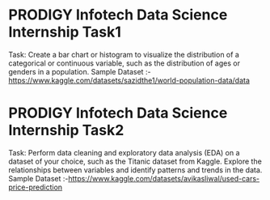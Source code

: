 # PRODIGY Infotech Data Science Internship Task1
Task: Create a bar chart or histogram to visualize the distribution of a categorical or continuous variable, such as the distribution of ages or genders in a population.
Sample Dataset :- https://www.kaggle.com/datasets/sazidthe1/world-population-data/data

# PRODIGY Infotech Data Science Internship Task2
Task: Perform data cleaning and exploratory data analysis (EDA) on a dataset of your choice, such as the Titanic dataset from Kaggle. Explore the relationships between variables and identify patterns and trends in the data.
Sample Dataset :-https://www.kaggle.com/datasets/avikasliwal/used-cars-price-prediction
